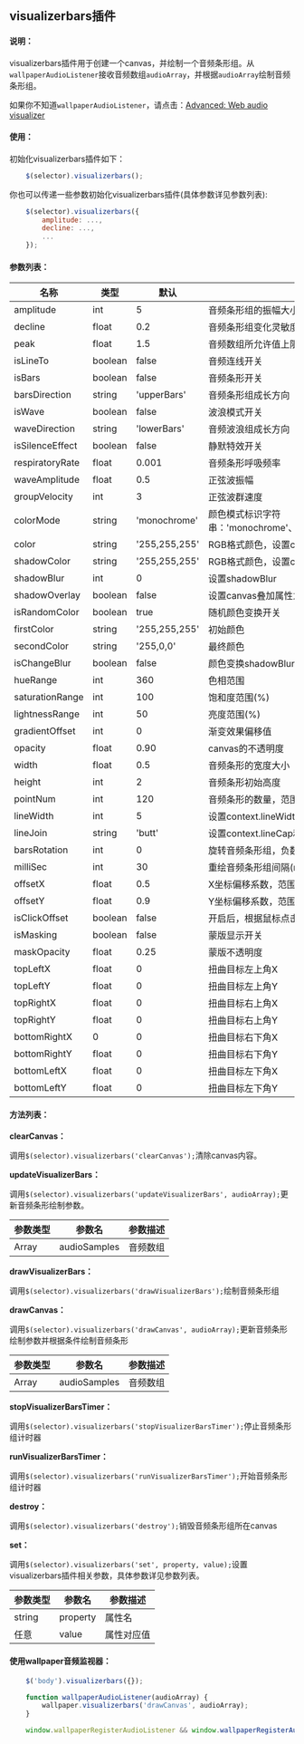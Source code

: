 visualizerbars插件
---

#### 说明：
visualizerbars插件用于创建一个canvas，并绘制一个音频条形组。从`wallpaperAudioListener`接收音频数组`audioArray`，并根据`audioArray`绘制音频条形组。

如果你不知道`wallpaperAudioListener`，请点击：[Advanced: Web audio visualizer](http://steamcommunity.com/sharedfiles/filedetails/?id=786006047)


#### 使用：

初始化visualizerbars插件如下：


```javascript
    $(selector).visualizerbars();
```

你也可以传递一些参数初始化visualizerbars插件(具体参数详见参数列表):


```javascript
    $(selector).visualizerbars({
        amplitude: ...,
        decline: ...,
        ...
    });
```

#### 参数列表：


| 名称 | 类型 | 默认| 描述
|------|------|-----|-----
amplitude | int | 5 | 音频条形组的振幅大小
decline | float | 0.2 | 音频条形组变化灵敏度，最好在0.1~0.2之间
peak | float | 1.5 | 音频数组所允许值上限
isLineTo | boolean | false | 音频连线开关
isBars | boolean | false | 音频条形开关
barsDirection | string | 'upperBars' | 音频条形组成长方向
isWave | boolean | false | 波浪模式开关
waveDirection | string | 'lowerBars' | 音频波浪组成长方向
isSilenceEffect | boolean | false | 静默特效开关
respiratoryRate | float | 0.001 | 音频条形呼吸频率
waveAmplitude | float | 0.5 | 正弦波振幅
groupVelocity | int | 3 | 正弦波群速度
colorMode | string | 'monochrome' | 颜色模式标识字符串：'monochrome'、'colorTransformation'、'rainBow'
color | string | '255,255,255' | RGB格式颜色，设置context.fillStyle、strokeStyle
shadowColor | string | '255,255,255' | RGB格式颜色，设置context.shadowColor
shadowBlur | int | 0 | 设置shadowBlur
shadowOverlay | boolean | false | 设置canvas叠加属性为'lighter'
isRandomColor | boolean | true | 随机颜色变换开关
firstColor | string | '255,255,255' | 初始颜色
secondColor | string | '255,0,0' | 最终颜色
isChangeBlur | boolean | false | 颜色变换shadowBlur绑定
hueRange | int | 360 | 	色相范围
saturationRange | int | 100 | 饱和度范围(%)
lightnessRange | int | 50 | 亮度范围(%)
gradientOffset | int | 0 | 渐变效果偏移值
opacity | float | 0.90 | canvas的不透明度
width | float | 0.5 | 音频条形的宽度大小
height | int | 2 | 音频条形初始高度
pointNum | int | 120 | 音频条形的数量，范围在0~120之间
lineWidth | int | 5 | 设置context.lineWidth
lineJoin | string | 'butt' | 设置context.lineCap和context.lineJoin
barsRotation | int | 0 |  旋转音频条形组，负数为逆时针旋转，正数为顺时针旋转
milliSec | int | 30 | 重绘音频条形组间隔(ms)
offsetX | float | 0.5 | X坐标偏移系数，范围在0~1之间
offsetY | float | 0.9 | Y坐标偏移系数，范围在0~1之间
isClickOffset | boolean | false |  开启后，根据鼠标点击位置确定XY坐标偏移系数
isMasking | boolean | false | 蒙版显示开关
maskOpacity | float | 0.25 | 蒙版不透明度
topLeftX | float | 0 | 扭曲目标左上角X
topLeftY | float | 0 | 扭曲目标左上角Y
topRightX | float | 0 | 扭曲目标右上角X
topRightY | float | 0 | 扭曲目标右上角Y
bottomRightX | 0 | 0 | 扭曲目标右下角X
bottomRightY | float | 0 | 扭曲目标右下角Y
bottomLeftX | float | 0 | 扭曲目标左下角X
bottomLeftY | float | 0 | 扭曲目标左下角Y

#### 方法列表：

**clearCanvas：**

调用`$(selector).visualizerbars('clearCanvas');`清除canvas内容。

**updateVisualizerBars：**

调用`$(selector).visualizerbars('updateVisualizerBars', audioArray);`更新音频条形绘制参数。

参数类型 | 参数名 | 参数描述
---------|--------|----------
Array<float> | audioSamples | 音频数组

**drawVisualizerBars：**

调用`$(selector).visualizerbars('drawVisualizerBars');`绘制音频条形组

**drawCanvas：**

调用`$(selector).visualizerbars('drawCanvas', audioArray);`更新音频条形绘制参数并根据条件绘制音频条形

参数类型 | 参数名 | 参数描述
---------|--------|----------
Array<float> | audioSamples | 音频数组

**stopVisualizerBarsTimer：**

调用`$(selector).visualizerbars('stopVisualizerBarsTimer');`停止音频条形组计时器

**runVisualizerBarsTimer：**

调用`$(selector).visualizerbars('runVisualizerBarsTimer');`开始音频条形组计时器

**destroy：**

调用`$(selector).visualizerbars('destroy');`销毁音频条形组所在canvas

**set：**

调用`$(selector).visualizerbars('set', property, value);`设置visualizerbars插件相关参数，具体参数详见参数列表。

参数类型 | 参数名 | 参数描述
---------|--------|----------
string | property | 属性名
任意 | value | 属性对应值

#### 使用wallpaper音频监视器：

```javascript
    $('body').visualizerbars({});

    function wallpaperAudioListener(audioArray) {
        wallpaper.visualizerbars('drawCanvas', audioArray);
    }

    window.wallpaperRegisterAudioListener && window.wallpaperRegisterAudioListener(wallpaperAudioListener);
```
